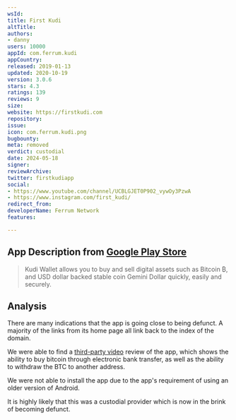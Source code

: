 ```yaml
---
wsId: 
title: First Kudi
altTitle: 
authors:
- danny
users: 10000
appId: com.ferrum.kudi
appCountry: 
released: 2019-01-13
updated: 2020-10-19
version: 3.0.6
stars: 4.3
ratings: 139
reviews: 9
size: 
website: https://firstkudi.com
repository: 
issue: 
icon: com.ferrum.kudi.png
bugbounty: 
meta: removed
verdict: custodial
date: 2024-05-18
signer: 
reviewArchive: 
twitter: firstkudiapp
social:
- https://www.youtube.com/channel/UCBLGJET0P902_vywOy3PzwA
- https://www.instagram.com/first_kudi/
redirect_from: 
developerName: Ferrum Network
features: 

---
```


## App Description from [Google Play Store](https://play.google.com/store/apps/details?id=com.ferrum.kudi)

> Kudi Wallet allows you to buy and sell digital assets such as Bitcoin ₿, and USD dollar backed stable coin Gemini Dollar quickly, easily and securely.

## Analysis 

There are many indications that the app is going close to being defunct. A majority of the links from its home page all link back to the index of the domain. 

We were able to find a [third-party video](https://youtu.be/wGf-3ZK4Buw?t=569) review of the app, which shows the ability to buy bitcoin through electronic bank transfer, as well as the ability to withdraw the BTC to another address. 

We were not able to install the app due to the app's requirement of using an older version of Android. 

It is highly likely that this was a custodial provider which is now in the brink of becoming defunct.
